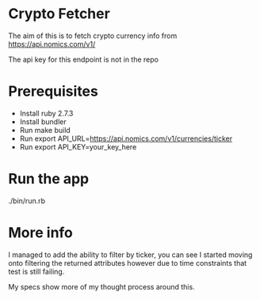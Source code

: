 # Crypto Fetcher

The aim of this is to fetch crypto currency info from https://api.nomics.com/v1/

The api key for this endpoint is not in the repo

# Prerequisites
* Install ruby 2.7.3
* Install bundler
* Run make build
* Run export API_URL=https://api.nomics.com/v1/currencies/ticker
* Run export API_KEY=your_key_here

# Run the app
./bin/run.rb

# More info
I managed to add the ability to filter by ticker, you can see I started moving onto filtering the returned attributes however due to time constraints that test is still failing.

My specs show more of my thought process around this.
